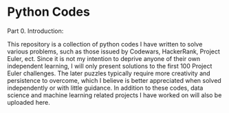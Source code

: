 # Python Codes

Part 0. Introduction:

This repository is a collection of python codes I have written to solve various problems, such as those issued by Codewars, HackerRank, Project Euler, ect. Since it is not my intention to deprive anyone of their own independent learning, I will only present solutions to the first 100 Project Euler challenges. The later puzzles typically require more creativity and persistence to overcome, which I believe is better appreciated when solved independently or with little guidance. In addition to these codes, data science and machine learning related projects I have worked on will also be uploaded here.
